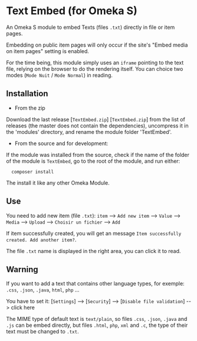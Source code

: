 # Text Embed (for Omeka S)

An Omeka S module to embed Texts (files `.txt`) directly in file or item pages.

Embedding on public item pages will only occur if the site's "Embed media on
item pages" setting is enabled.

For the time being, this module simply uses an `iframe` pointing to the text file, relying on the browser to do the rendering itself. You can choice two modes (`Mode Nuit` / `Mode Normal`) in reading.

Installation
-------------

* From the zip

Download the last release [`TextEmbed.zip`] [`TextEmbed.zip`] from the list of releases (the master does not contain the dependencies), uncompress it in the 'modules' directory, and rename the module folder 'TextEmbed'.

* From the source and for development:

If the module was installed from the source, check if the name of the folder of the module is `TextEmbed`, go to the root of the module, and run either:

```
  composer install
````
The install it like any other Omeka Module.

Use
--------------
You need to add new item (file `.txt`): `item` --> `Add new item` --> `Value` --> `Media` --> `Upload` --> `Choisir un fichier` --> `Add` 

If item successfully created, you will get an message `Item successfully created. Add another item?`. 

The file `.txt` name is displayed in the right area, you can click it to read.

Warning
--------------------------
If you want to add a text that contains other language types, for exemple: `.css`, `.json`, `.java`, `html`, `php` ...

You have to set it: [`Settings`] --> [`Security`] --> [`Disable file validation`] --> click here

The MIME type of default text is `text/plain`, so files `.css`, `.json`, `.java` and `.js` can be embed directly, but files `.html`, `php`, `xml` and `.c`, the type of their text must be changed to `.txt`. 
